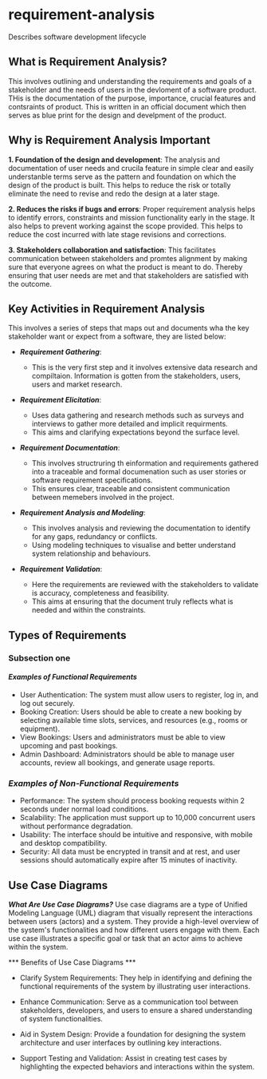 # requirement-analysis
Describes software development lifecycle 

## What is Requirement Analysis?
 This involves outlining and understanding the requirements and goals of a stakeholder and the needs of users in the devloment of a software product. THis is the documentation of the purpose, importance, crucial features and contsraints of product. This is written in an official document which then serves as blue print for the design and develpment of the product.
 

## Why is Requirement Analysis Important
**1. Foundation of the design and development**: The analysis and documentation of user needs and crucila feature in simple clear and easily understanble terms serve as the pattern and foundation on which the design of the product is built. This helps to reduce the risk or totally eliminate the need to revise and redo the design at a later stage.

**2. Reduces the risks if bugs and errors**: Proper requirement analysis helps to identify errors, constraints and mission functionality early in the stage. It also helps to prevent working against the scope provided. This helps to reduce the cost incurred with late stage revisions and corrections.

**3. Stakeholders collaboration and satisfaction**: This facilitates communication between stakeholders and promtes alignment by making sure that everyone agrees on what the product is meant  to do. Thereby ensuring that user needs are met and that stakeholders are satisfied with the outcome. 


## Key Activities in Requirement Analysis
This involves a series of steps that maps out and documents wha the key stakeholder want or expect from a software, they are listed below:

- ***Requirement Gathering***: 
  - This is the very first step and it involves extensive data research and compiltaion. Information is gotten from the stakeholders, users, users and market research.

- ***Requirement Elicitation***: 
   - Uses data gathering and research methods such as surveys and interviews to gather more detailed and implicit requirments.
   - This aims and clarifying expectations beyond the surface level.
   
- ***Requirement Documentation***:
   - This involves structruring th einformation and requirements gathered into a traceable and formal documenation such as user stories or software requirement specifications.
   - This ensures clear, traceable and consistent communication between memebers involved in the project.
   
- ***Requirement Analysis and Modeling***:
    - This involves analysis and reviewing the documentation to identify for any gaps, redundancy or conflicts.
    - Using modeling techniques to visualise and better understand system relationship and behaviours.
    
- ***Requirement Validation***:
    - Here the requirements are reviewed with the stakeholders to validate is accuracy, completeness and feasibility.
    - This aims at ensuring that the document truly reflects what is needed and within the constraints.


## Types of Requirements

### Subsection one

#### ***Examples of Functional Requirements***

- User Authentication: The system must allow users to register, log in, and log out securely.
- Booking Creation: Users should be able to create a new booking by selecting available time slots, services, and resources (e.g., rooms or equipment).
- View Bookings: Users and administrators must be able to view upcoming and past bookings.
- Admin Dashboard: Administrators should be able to manage user accounts, review all bookings, and generate usage reports.

### ***Examples of Non-Functional Requirements***

- Performance: The system should process booking requests within 2 seconds under normal load conditions.
- Scalability: The application must support up to 10,000 concurrent users without performance degradation.
- Usability: The interface should be intuitive and responsive, with mobile and desktop compatibility.
- Security: All data must be encrypted in transit and at rest, and user sessions should automatically expire after 15 minutes of inactivity.

## Use Case Diagrams
 ***What Are Use Case Diagrams?***
  Use case diagrams are a type of Unified Modeling Language (UML) diagram that visually represent the interactions between users (actors) and a system. They provide a high-level 
  overview of the system's functionalities and how different users engage with them. Each use case illustrates a specific goal or task that an actor aims to achieve within the system.

 *** Benefits of Use Case Diagrams ***
 
- Clarify System Requirements: They help in identifying and defining the functional requirements of the system by illustrating user interactions.

- Enhance Communication: Serve as a communication tool between stakeholders, developers, and users to ensure a shared understanding of system functionalities.

- Aid in System Design: Provide a foundation for designing the system architecture and user interfaces by outlining key interactions.

- Support Testing and Validation: Assist in creating test cases by highlighting the expected behaviors and interactions within the system.
